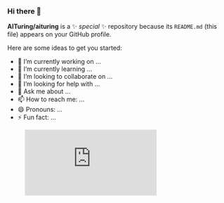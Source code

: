 ### Hi there 👋

**AITuring/aituring** is a ✨ _special_ ✨ repository because its `README.md` (this file) appears on your GitHub profile.

Here are some ideas to get you started:

- 🔭 I’m currently working on ...
- 🌱 I’m currently learning ...
- 👯 I’m looking to collaborate on ...
- 🤔 I’m looking for help with ...
- 💬 Ask me about ...
- 📫 How to reach me: ...
- 😄 Pronouns: ...
- ⚡ Fun fact: ...


<figure><embed src="https://wakatime.com/share/@067d26d0-ffb0-4ddb-a982-54b5f8012886/8335c241-a0ef-4738-9949-68e725c3e5eb.svg"></embed></figure>
